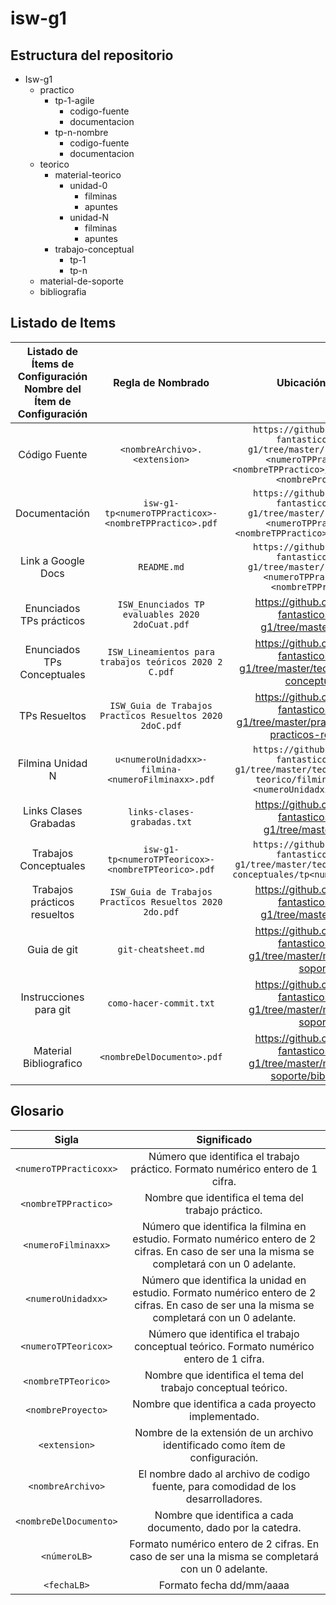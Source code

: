 # isw-g1
## Estructura del repositorio

+ Isw-g1
  + practico
    + tp-1-agile
      + codigo-fuente
      + documentacion
    + tp-n-nombre
      + codigo-fuente
      + documentacion
  + teorico
    + material-teorico
      + unidad-0
        + filminas
        + apuntes
      + unidad-N
        + filminas
        + apuntes
    + trabajo-conceptual
      + tp-1
      + tp-n
  + material-de-soporte
  + bibliografia

## Listado de Items

| Listado de Ítems de Configuración  Nombre del Ítem de Configuración |                    Regla de Nombrado                   |                                                              Ubicación Física                                                             | Tipo de Ítem [Práctico -Teórico] |
|:-------------------------------------------------------------------:|:------------------------------------------------------:|:-----------------------------------------------------------------------------------------------------------------------------------------:|:--------------------------------:|
|                            Código Fuente                            | `<nombreArchivo>.<extension>`                            | `https://github.com/los-6-fantasticos/isw-g1/tree/master/practico/tp-<numeroTPPracticox>-<nombreTPPractico>/codigo-fuente-<nombreProyecto>` |             Practico             |
|                            Documentación                            | `isw-g1-tp<numeroTPPracticox>-<nombreTPPractico>.pdf`    |          `https://github.com/los-6-fantasticos/isw-g1/tree/master/practico/tp-<numeroTPPracticox>-<nombreTPPractico>/documentacion`         |             Practico             |
|                          Link a Google Docs                         | `README.md`                                              |                `https://github.com/los-6-fantasticos/isw-g1/tree/master/practico/tp-<numeroTPPracticoxx>-<nombreTPPractico>`                |             Practico             |
|                       Enunciados TPs prácticos                      | `ISW_Enunciados TP evaluables 2020 2doCuat.pdf`          |                                      https://github.com/los-6-fantasticos/isw-g1/tree/master/practico                                     |             Practico             |
|                     Enunciados TPs Conceptuales                     | `ISW_Lineamientos para trabajos teóricos 2020 2 C.pdf`   |                           https://github.com/los-6-fantasticos/isw-g1/tree/master/teorico/trabajos-conceptuales                           |              Teorico             |
|                            TPs Resueltos                            | `ISW_Guia de Trabajos Practicos Resueltos 2020 2doC.pdf` |                       https://github.com/los-6-fantasticos/isw-g1/tree/master/practico/trabajos-practicos-resueltos                       |             Practico             |
|                           Filmina Unidad N                          | `u<numeroUnidadxx>-filmina-<numeroFilminaxx>.pdf`        |         `https://github.com/los-6-fantasticos/isw-g1/tree/master/teorico/material-teorico/filminas/unidad-<numeroUnidadxx>/filminas`        |              Teorico             |
|                        Links Clases Grabadas                        | `links-clases-grabadas.txt`                              |                                      https://github.com/los-6-fantasticos/isw-g1/tree/master/teorico                                      |              Teorico             |
|                        Trabajos Conceptuales                        | `isw-g1-tp<numeroTPTeoricox>-<nombreTPTeorico>.pdf`      |                 `https://github.com/los-6-fantasticos/isw-g1/tree/master/teorico/trabajos-conceptuales/tp<numeroTPTeoricox>`                |              Teorico             |
|                     Trabajos prácticos resueltos                    |  `ISW_Guia de Trabajos Practicos Resueltos 2020 2do.pdf` |                                      https://github.com/los-6-fantasticos/isw-g1/tree/master/practico                                     |             Practico             |
|                             Guia de git                             |                    `git-cheatsheet.md`                   |                                https://github.com/los-6-fantasticos/isw-g1/tree/master/material-de-soporte                                |              Teorico             |
|                        Instrucciones para git                       |                  `como-hacer-commit.txt`                 |                                https://github.com/los-6-fantasticos/isw-g1/tree/master/material-de-soporte                                |              Teorico             |
|                        Material Bibliografico                       |                `<nombreDelDocumento>.pdf`                |                          https://github.com/los-6-fantasticos/isw-g1/tree/master/material-de-soporte/bibliografia                         |              Teorico             |
## Glosario

|        Sigla         |                                                                    Significado                                                                    |
|:--------------------:|:-------------------------------------------------------------------------------------------------------------------------------------------------:|
| `<numeroTPPracticoxx>` | Número que identifica el trabajo práctico. Formato numérico entero de 1 cifra.                                                                    |
| `<nombreTPPractico>`   | Nombre que identifica el tema del trabajo práctico.                                                                                               |
| `<numeroFilminaxx>`    | Número que identifica la filmina  en estudio.  Formato numérico entero  de 2 cifras. En caso de ser una la misma se completará con un 0 adelante. |
| `<numeroUnidadxx>`     | Número que identifica la unidad en estudio.  Formato numérico entero  de 2 cifras. En caso de ser una la misma se completará con un 0 adelante.   |
| `<numeroTPTeoricox>`   | Número que identifica el trabajo conceptual teórico. Formato numérico entero de 1 cifra.                                                          |
| `<nombreTPTeorico>`    | Nombre que identifica el tema del trabajo conceptual teórico.                                                                                     |
| `<nombreProyecto>`     | Nombre que identifica a cada proyecto implementado.                                                                                               |
| `<extension>`          | Nombre de la extensión de un archivo identificado como ítem de configuración.                                                                     |
| `<nombreArchivo>`      | El nombre dado al archivo de codigo fuente, para comodidad de los desarrolladores.                                                                |
| `<nombreDelDocumento>` | Nombre que identifica a cada documento, dado por la catedra.                                                                                      |
| `<númeroLB>`           | Formato numérico entero  de 2 cifras. En caso de ser una la misma se completará con un 0 adelante.                                                |
| `<fechaLB>`            | Formato fecha dd/mm/aaaa                                                                                                                          |
